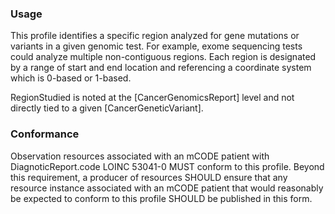 ### Usage

This profile identifies a specific region analyzed for gene mutations or variants in a given genomic test. For example, exome sequencing tests could analyze multiple non-contiguous regions. Each region is designated by a range of start and end location and referencing a coordinate system which is 0-based or 1-based. 

RegionStudied is noted at the [CancerGenomicsReport] level and not directly tied to a given [CancerGeneticVariant].

### Conformance

Observation resources associated with an mCODE patient with DiagnoticReport.code LOINC 53041-0 MUST conform to this profile. Beyond this requirement, a producer of resources SHOULD ensure that any resource instance associated with an mCODE patient that would reasonably be expected to conform to this profile SHOULD be published in this form.

